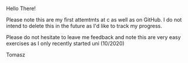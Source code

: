 Hello There!

Please note this are my first attemtmts at c as well as on GitHub. I do not intend to delete this in the future as I'd like to track my progress.

Please do not hesitate to leave me feedback and note this are very easy exercises as I only recently started uni (10/2020)

Tomasz
